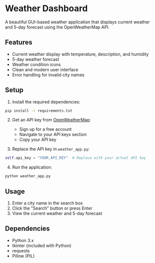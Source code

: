 # Weather Dashboard

A beautiful GUI-based weather application that displays current weather and 5-day forecast using the OpenWeatherMap API.

## Features

- Current weather display with temperature, description, and humidity
- 5-day weather forecast
- Weather condition icons
- Clean and modern user interface
- Error handling for invalid city names

## Setup

1. Install the required dependencies:
```bash
pip install -r requirements.txt
```

2. Get an API key from [OpenWeatherMap](https://openweathermap.org/api):
   - Sign up for a free account
   - Navigate to your API keys section
   - Copy your API key

3. Replace the API key in `weather_app.py`:
```python
self.api_key = "YOUR_API_KEY"  # Replace with your actual API key
```

4. Run the application:
```bash
python weather_app.py
```

## Usage

1. Enter a city name in the search box
2. Click the "Search" button or press Enter
3. View the current weather and 5-day forecast

## Dependencies

- Python 3.x
- tkinter (included with Python)
- requests
- Pillow (PIL)
